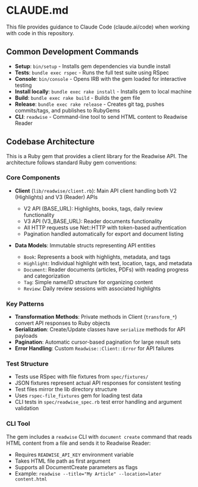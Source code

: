 # CLAUDE.md

This file provides guidance to Claude Code (claude.ai/code) when working with code in this repository.

## Common Development Commands

- **Setup**: `bin/setup` - Installs gem dependencies via bundle install
- **Tests**: `bundle exec rspec` - Runs the full test suite using RSpec
- **Console**: `bin/console` - Opens IRB with the gem loaded for interactive testing
- **Install locally**: `bundle exec rake install` - Installs gem to local machine
- **Build**: `bundle exec rake build` - Builds the gem file
- **Release**: `bundle exec rake release` - Creates git tag, pushes commits/tags, and publishes to RubyGems
- **CLI**: `readwise` - Command-line tool to send HTML content to Readwise Reader

## Codebase Architecture

This is a Ruby gem that provides a client library for the Readwise API. The architecture follows standard Ruby gem conventions:

### Core Components

- **Client** (`lib/readwise/client.rb`): Main API client handling both V2 (Highlights) and V3 (Reader) APIs
  - V2 API (BASE_URL): Highlights, books, tags, daily review functionality
  - V3 API (V3_BASE_URL): Reader documents functionality
  - All HTTP requests use Net::HTTP with token-based authentication
  - Pagination handled automatically for export and document listing

- **Data Models**: Immutable structs representing API entities
  - `Book`: Represents a book with highlights, metadata, and tags
  - `Highlight`: Individual highlight with text, location, tags, and metadata
  - `Document`: Reader documents (articles, PDFs) with reading progress and categorization
  - `Tag`: Simple name/ID structure for organizing content
  - `Review`: Daily review sessions with associated highlights

### Key Patterns

- **Transformation Methods**: Private methods in Client (`transform_*`) convert API responses to Ruby objects
- **Serialization**: Create/Update classes have `serialize` methods for API payloads
- **Pagination**: Automatic cursor-based pagination for large result sets
- **Error Handling**: Custom `Readwise::Client::Error` for API failures

### Test Structure

- Tests use RSpec with file fixtures from `spec/fixtures/`
- JSON fixtures represent actual API responses for consistent testing
- Test files mirror the lib directory structure
- Uses `rspec-file_fixtures` gem for loading test data
- CLI tests in `spec/readwise_spec.rb` test error handling and argument validation

### CLI Tool

The gem includes a `readwise` CLI  with `document create` command that reads HTML content from a file and sends it to Readwise Reader:

- Requires `READWISE_API_KEY` environment variable
- Takes HTML file path as first argument
- Supports all DocumentCreate parameters as flags
- Example: `readwise --title="My Article" --location=later content.html`